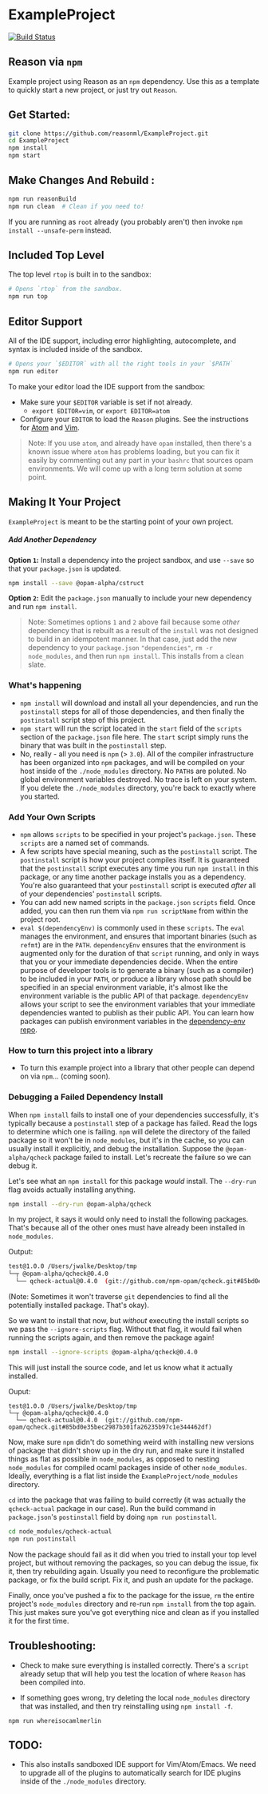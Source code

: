 # ExampleProject

[![Build Status](https://travis-ci.org/reasonml/ExampleProject.svg?branch=master)](https://travis-ci.org/reasonml/ExampleProject)

## Reason via `npm`

Example project using Reason as an `npm` dependency. Use this as a template to
quickly start a new project, or just try out `Reason`.

## Get Started:

```sh
git clone https://github.com/reasonml/ExampleProject.git
cd ExampleProject
npm install
npm start
```

## Make Changes And Rebuild :
```sh
npm run reasonBuild
npm run clean  # Clean if you need to!
```

If you are running as `root` already (you probably aren't) then invoke `npm
install --unsafe-perm` instead.

## Included Top Level

The top level `rtop` is built in to the sandbox:

```sh
# Opens `rtop` from the sandbox.
npm run top
```

## Editor Support

All of the IDE support, including error highlighting, autocomplete, and
syntax is included inside of the sandbox.

```sh
# Opens your `$EDITOR` with all the right tools in your `$PATH`
npm run editor
```

To make your editor load the IDE support from the sandbox:

- Make sure your `$EDITOR` variable is set if not already.
  - `export EDITOR=vim`, or `export EDITOR=atom`
- Configure your `EDITOR` to load the `Reason` plugins. See the instructions
  for [Atom](http://facebook.github.io/reason/tools.html#merlin-atom) and
  [Vim](https://github.com/facebook/reason/tree/master/editorSupport/VimReason).

> Note: If you use `atom`, and already have `opam` installed, then there's a
known issue where `atom` has problems loading, but you can fix it easily
by commenting out any part in your `bashrc` that sources opam environments.
We will come up with a long term solution at some point.


## Making It Your Project
`ExampleProject` is meant to be the starting point of your own project.

##### Add Another Dependency

**Option `1`:** Install a dependency into the project sandbox, and use `--save`
so that your `package.json` is updated.

```sh
npm install --save @opam-alpha/cstruct
```

**Option `2`:** Edit the `package.json` manually to include your new dependency and run `npm install`.

> Note: Sometimes options `1` and `2` above fail because some *other* dependency that is
rebuilt as a result of the `install` was not designed to build in an idempotent manner.
In that case, just add the new dependency to your `package.json` `"dependencies"`,
`rm -r node_modules`, and then run `npm install`. This installs from a clean slate.

### What's happening
- `npm install` will download and install all your dependencies, and run the
  `postinstall` steps for all of those dependencies, and then finally the
  `postinstall` script step of this project.
- `npm start` will run the script located in the `start` field of the
  `scripts` section of the `package.json` file here. The `start` script simply
  runs the binary that was built in the `postinstall` step.
- No, really - all you need is `npm` (> `3.0`). All of the compiler infrastructure
  has been organized into `npm` packages, and will be compiled on your host
  inside of the `./node_modules` directory. No `PATH`s are poluted. No global
  environment variables destroyed. No trace is left on your system. If you
  delete the `./node_modules` directory, you're back to exactly where you
  started.


### Add Your Own Scripts
- `npm` allows `scripts` to be specified in your project's `package.json`.
  These `scripts` are a named set of commands.
- A few scripts have special meaning, such as the `postinstall` script. The
  `postinstall` script is how your project compiles itself. It is guaranteed
  that the `postinstall` script executes any time you run `npm install` in this
  package, or any time another package installs you as a dependency. You're
  also guaranteed that your `postinstall` script is executed *after* all of
  your dependencies' `postinstall` scripts.
- You can add new named scripts in the `package.json` `scripts` field. Once
  added, you can then run them via `npm run scriptName` from within the project
  root.
- `eval $(dependencyEnv)` is commonly used in these `scripts`. The `eval`
  manages the environment, and ensures that important
  binaries (such as `refmt`) are in the `PATH`. `dependencyEnv` ensures that
  the environment is augmented only for the duration of that `script` running,
  and only in ways that you or your immediate dependencies decide. When
  the entire purpose of developer tools is to generate a binary (such as a
  compiler) to be included in your `PATH`, or produce a library whose path
  should be specified in an special environment variable, it's almost like the
  environment variable is the public API of that package. `dependencyEnv`
  allows your script to see the environment variables that your immediate
  dependencies wanted to publish as their public API. You can learn how
  packages can publish environment variables in the [dependency-env
  repo](https://github.com/npm-ml/dependency-env).


### How to turn this project into a library

- To turn this example project into a library that other people can depend on
  via `npm`... (coming soon).
  

### Debugging a Failed Dependency Install

When `npm install` fails to install one of your dependencies successfully, it's
typically because a `postinstall` step of a package has failed. Read
the logs to determine which one is failing. `npm` will delete the directory
of the failed package so it won't be in `node_modules`, but it's in the cache, so you
can usually install it explicitly, and debug the installation. Suppose the
`@opam-alpha/qcheck` package failed to install. Let's recreate the failure so
we can debug it.

Let's see what an `npm install` for this package *would* install. The `--dry-run`
flag avoids actually installing anything.

```sh
npm install --dry-run @opam-alpha/qcheck 
```

In my project, it says it would only need to install the following packages.
That's because all of the other ones must have already been installed in
`node_modules`.

Output:
```sh
test@1.0.0 /Users/jwalke/Desktop/tmp
└─┬ @opam-alpha/qcheck@0.4.0 
  └── qcheck-actual@0.4.0  (git://github.com/npm-opam/qcheck.git#85bd0e35bec2987b301fa26235b97c1e344462df)
```
(Note: Sometimes it won't traverse `git` dependencies to find all the potentially installed
package. That's okay).

So we want to install that now, but *without* executing the install scripts so we
pass the `--ignore-scripts` flag. Without that flag, it would fail when running
the scripts again, and then remove the package again!

```sh
npm install --ignore-scripts @opam-alpha/qcheck@0.4.0
```

This will just install the source code, and let us know what it actually installed.

Ouput:
```
test@1.0.0 /Users/jwalke/Desktop/tmp
└─┬ @opam-alpha/qcheck@0.4.0 
  └── qcheck-actual@0.4.0  (git://github.com/npm-opam/qcheck.git#85bd0e35bec2987b301fa26235b97c1e344462df)
```

Now, make sure `npm` didn't do something weird with installing new versions of package
that didn't show up in the dry run, and make sure it installed things
as flat as possible in `node_modules`, as opposed to nesting `node_modules`
for compiled ocaml packages inside of other `node_modules`. Ideally, everything
is a flat list inside the `ExampleProject/node_modules` directory.

`cd` into the package that was failing to build correctly (it was actually the `qcheck-actual` package
in our case). Run the build command in `package.json`'s `postinstall` field by doing `npm run postinstall`.

```sh
cd node_modules/qcheck-actual
npm run postinstall
```

Now the package should fail as it did when you tried to install your top level project,
but without removing the packages, so you can debug the issue, fix it, then try rebuilding
again. Usually you need to reconfigure the problematic package, or fix the build script.
Fix it, and push an update for the package.

Finally, once you've pushed a fix to the package for the issue, `rm`
the entire project's `node_modules` directory and re-run `npm install`
from the top again. This just makes sure you've got everything
nice and clean as if you installed it for the first time.


## Troubleshooting:
- Check to make sure everything is installed correctly. There's a `script`
  already setup that will help you test the location of where `Reason` has been
  compiled into.

- If something goes wrong, try deleting the local `node_modules` directory that
  was installed, and then try reinstalling using `npm install -f`.

```
npm run whereisocamlmerlin
```

## TODO:

- This also installs sandboxed IDE support for Vim/Atom/Emacs. We need to
  upgrade all of the plugins to automatically search for IDE plugins inside of
  the `./node_modules` directory.
